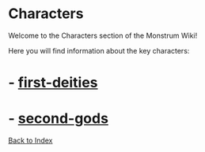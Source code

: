 # Characters

Welcome to the Characters section of the Monstrum Wiki!

Here you will find information about the key characters:

# - [first-deities](first-deities.md)
# - [second-gods](second-gods.md)


[Back to Index](../README.md)
